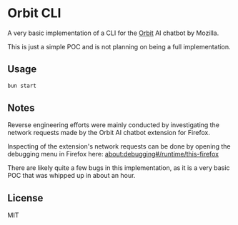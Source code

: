 # Orbit CLI

A very basic implementation of a CLI for the [Orbit](https://orbitbymozilla.com/) AI chatbot by Mozilla.

This is just a simple POC and is not planning on being a full implementation.

## Usage

```bash
bun start
```

## Notes

Reverse engineering efforts were mainly conducted by investigating the network requests made by the Orbit AI chatbot extension for Firefox.

Inspecting of the extension's network requests can be done by opening the debugging menu in Firefox here: [about:debugging#/runtime/this-firefox](about:debugging#/runtime/this-firefox)

There are likely quite a few bugs in this implementation, as it is a very basic POC that was whipped up in about an hour.

## License

MIT

